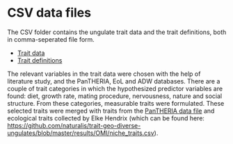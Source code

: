 # CSV data files

The CSV folder contains the ungulate trait data and the trait definitions, both in comma-seperated file form. 
- [Trait data](ungulatesTraits.csv)
- [Trait definitions](ungulatesTraitsDefinitions.csv)

The relevant variables in the trait data were chosen with the help of literature study, and the PanTHERIA, EoL and
ADW databases. There are a couple of trait categories in which the hypothesized predictor variables are found: diet, growth rate, 
mating procedure, nervousness, nature and social structure. From these categories, measurable traits were formulated. These
selected traits were merged with traits from the [PanTHERIA data file](https://github.com/naturalis/trait-organismal-ungulates/blob/master/data/PanTHERIA.tsv) and ecological 
traits collected by Elke Hendrix (which can be found here: https://github.com/naturalis/trait-geo-diverse-ungulates/blob/master/results/OMI/niche_traits.csv).
